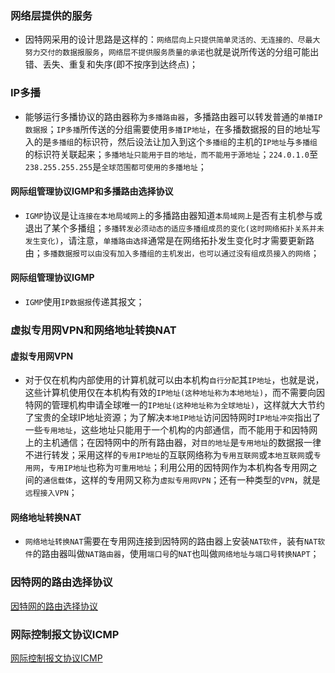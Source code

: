 ### 网络层提供的服务
+ 因特网采用的设计思路是这样的：`网络层向上只提供简单灵活的、无连接的、尽最大努力交付的数据报服务`，`网络层不提供服务质量的承诺`也就是说所传送的分组可能出错、丢失、重复和失序(即不按序到达终点)；

### IP多播
+ 能够运行多播协议的路由器称为`多播路由器`，多播路由器可以转发普通的`单播IP数据报`；`IP多播`所传送的分组需要使用`多播IP地址`，在多播数据报的目的地址写入的是`多播组`的标识符，然后设法让加入到这个`多播组`的主机的`IP地址`与`多播组`的标识符关联起来；`多播地址只能用于目的地址，而不能用于源地址`；`224.0.1.0`至`238.255.255.255`是`全球范围都可使用的多播地址`；
#### 网际组管理协议IGMP和多播路由选择协议
+ `IGMP`协议是让`连接在本地局域网上`的多播路由器知道`本局域网上`是否有主机参与或退出了某个多播组；`多播转发必须动态的适应多播组成员的变化(这时网络拓扑关系并未发生变化)`，请注意，`单播路由选择`通常是在网络拓扑发生变化时才需要更新路由；`多播数据报可以由没有加入多播组的主机发出，也可以通过没有组成员接入的网络`；
#### 网际组管理协议IGMP
+ `IGMP`使用`IP数据报`传递其报文；

### 虚拟专用网VPN和网络地址转换NAT
#### 虚拟专用网VPN
+ 对于仅在机构内部使用的计算机就可以由本机构`自行分配`其`IP地址`，也就是说，这些计算机使用仅在本机构有效的`IP地址(这种地址称为本地地址)`，而不需要向因特网的管理机构申请全球唯一的`IP地址(这种地址称为全球地址)`，这样就大大节约了宝贵的全球IP地址资源；为了解决`本地IP地址`访问因特网时`IP地址冲突`指出了一些`专用地址`，这些地址只能用于一个机构的内部通信，而不能用于和因特网上的主机通信；在因特网中的所有路由器，对`目的地址`是`专用地址`的数据报一律不进行转发；采用这样的`专用IP地址`的互联网络称为`专用互联网`或`本地互联网`或`专用网`，`专用IP地址`也称为`可重用地址`；利用公用的因特网作为本机构各专用网之间的`通信载体`，这样的专用网又称为`虚拟专用网VPN`；还有一种类型的`VPN`，就是`远程接入VPN`；
#### 网络地址转换NAT
+ `网络地址转换NAT`需要在专用网连接到因特网的路由器上安装`NAT软件`，装有`NAT软件`的路由器叫做`NAT路由器`，使用`端口号`的`NAT`也叫做`网络地址与端口号转换NAPT`；

### 因特网的路由选择协议
[因特网的路由选择协议](https://github.com/ningbaoqi/ComputerNetWork/blob/master/README-Routing-protocol.md)

### 网际控制报文协议ICMP
[网际控制报文协议ICMP](https://github.com/ningbaoqi/ComputerNetWork/blob/master/README-icmp-protocol.md)

